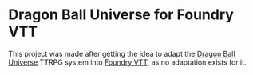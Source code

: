 # Dragon Ball Universe for Foundry VTT
This project was made after getting the idea to adapt the [Dragon Ball Universe](https://dbu-rpg.com/) TTRPG system into [Foundry VTT](https://foundryvtt.com/), as no adaptation exists for it.

